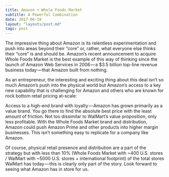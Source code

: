 ```yaml
---
title: Amazon + Whole Foods Market
subtitle: A Powerful Combination
date: 2017-06-18
layout: "layouts/post.md"
tags: post
---
```


<!--
![A Whole Foods Market in Redwood City](/images/amazonwholefoodsmarketredwoodcity.jpeg "A Whole Foods Market in Redwood City")
-->

The impressive thing about Amazon is its relentless experimentation and push into areas beyond their “core” or, rather, what everyone else thinks their “core” is and should be. Amazon’s recent announcement to acquire Whole Foods Market is the best example of this way of thinking since the launch of Amazon Web Services in 2006 — a $3.5 billion top-line revenue business today — that Amazon built from nothing.

As an entrepreneur, the interesting and exciting thing about this deal isn’t so much Amazon’s push into the physical world but Amazon’s access to a key new capability that is challenging for Amazon and others who are known for rock bottom retail pricing at-scale:

Access to a high-end brand with loyalty — Amazon has grown primarily as a value brand. You go there to find the absolute best price with the least amount of friction. Not too dissimilar to WalMart’s value proposition, only less profitable. With the Whole Foods Market brand and distribution, Amazon could push Amazon Prime and other products into higher margin businesses. This isn’t something easy to replicate for a company like Amazon.

Of course, physical retail presence and distribution are a part of the strategy but with less than 10% (Whole Foods Market with ~400 U.S. stores / WalMart with ~5000 U.S. stores + international footprint) of the total stores WalMart has today — this is clearly only part of the story. Look forward to seeing what Amazon has in store for us.
